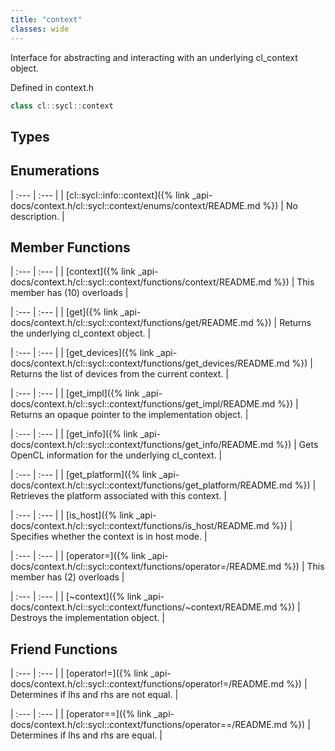 ```yaml
---
title: "context"
classes: wide
---
```


Interface for abstracting and interacting with an underlying cl_context object.

Defined in context.h

```cpp
class cl::sycl::context
```

## Types

## Enumerations

| :--- | :--- |
| [cl::sycl::info::context]({% link _api-docs/context.h/cl::sycl::context/enums/context/README.md %}) | No description. |

## Member Functions

| :--- | :--- |
| [context]({% link _api-docs/context.h/cl::sycl::context/functions/context/README.md %}) | This member has (10) overloads |

| :--- | :--- |
| [get]({% link _api-docs/context.h/cl::sycl::context/functions/get/README.md %}) | Returns the underlying cl_context object.  |

| :--- | :--- |
| [get_devices]({% link _api-docs/context.h/cl::sycl::context/functions/get_devices/README.md %}) | Returns the list of devices from the current context.  |

| :--- | :--- |
| [get_impl]({% link _api-docs/context.h/cl::sycl::context/functions/get_impl/README.md %}) | Returns an opaque pointer to the implementation object.  |

| :--- | :--- |
| [get_info]({% link _api-docs/context.h/cl::sycl::context/functions/get_info/README.md %}) | Gets OpenCL information for the underlying cl_context.  |

| :--- | :--- |
| [get_platform]({% link _api-docs/context.h/cl::sycl::context/functions/get_platform/README.md %}) | Retrieves the platform associated with this context.  |

| :--- | :--- |
| [is_host]({% link _api-docs/context.h/cl::sycl::context/functions/is_host/README.md %}) | Specifies whether the context is in host mode.  |

| :--- | :--- |
| [operator=]({% link _api-docs/context.h/cl::sycl::context/functions/operator=/README.md %}) | This member has (2) overloads |

| :--- | :--- |
| [~context]({% link _api-docs/context.h/cl::sycl::context/functions/~context/README.md %}) | Destroys the implementation object.  |

## Friend Functions

| :--- | :--- |
| [operator!=]({% link _api-docs/context.h/cl::sycl::context/functions/operator!=/README.md %}) | Determines if lhs and rhs are not equal.  |

| :--- | :--- |
| [operator==]({% link _api-docs/context.h/cl::sycl::context/functions/operator==/README.md %}) | Determines if lhs and rhs are equal.  |
